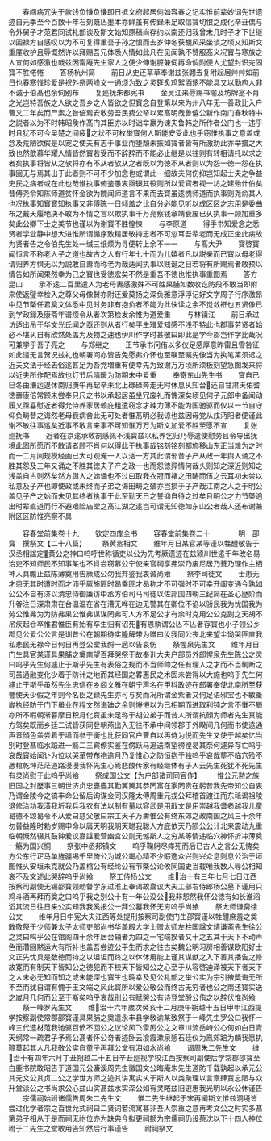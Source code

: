 <!-- { "loadSidebar": true } -->
　　春间病冗失于款饯负慊负慊即日抵文府起居何如容春之记实惟前辈妙词先世遗迹自元季至今百数十年石刻既亾墨本亦鲜虽有传録未足取信寳切恨之成化辛丑偶与令外舅子才范君同试礼部谈及斯文始知原稿尚存约以南还归我曾未几时子才下世继以回禄方自感叹以为不可复得重吾子孙之恨而去岁仲冬获覩风采坐谈之顷又知斯文重厪收护且辱慨然许以拜赐吾兄体悉人情如此凡在见闻孰不赞服髙义况寳与寒族之人宜何如感激也哉兹因甯庵先生家人之便少伸谢臆兼伺再命倘附便人尤望封识完固寳不胜惓惓
　　答杨杭州简
　　前日从史还草草奉谢兹张翺去复附起居艸艸如前日也春寒惟珍爱是祝外祭两峰文一通烦为致之灵筵炙鸡絮酒逺不能具又以勤庖人非不诚于伯髙也余伺别布
　　复廵抚朱都宪书
　　金吴江来辱赐书喻及坊牌寔不肖之光岂特吾族之人欲之吾乡之人皆欲之但寳念自登第以来为州八年无一善政比入户曹又二年矣而尸素之咎倍焉安敢劳吾民费公帑以累髙明哉鲁僖公新作南门春秋特书之説者以为不时韩昭矦作髙门其臣亦以时诎举嬴为谏夫鲁韩之所作者公门也一违乎时且犹不可今吴楚之间疲之状不可枚举寳何人斯能安受此也乎窃惟执事之意盖或念及荒陋欲假是以宠之使夫有志于事业而堕頽未振如寳者皆有所激劝此亦举措之大致也然歆慕华耀人情皆然寳若受而不辞辞而不能必止继是以往则有转相请托以求之者矣执事将皆从之欤将亦有不从者欤从之者既以为徳不从者则以为怨一徳一怨在执事固无与焉其出于此者则不可不少加念也或谓此一细故夫何伤抑岂知起士夫之争益吏民之病者或在此也哉惟执事俯鉴愚衷亟辍其役则所以爱寳者视一坊之建殆什伯矣昔傅尧俞知陈师道贫怀金欲为餽闻师道言不果而去寳虽逺愧师道而执事则尧俞其人也况执事知寳寳知执事又非傅陈一日倾盖之比自分必能见听以成区区之志用是委曲布之戴天履地决不敢为不情之言以欺执事千万亮察钱章靖衰废已乆执事一顾加重多矣此公卿下士之美节也谨以为谢寳不胜惶悚
　　与李原道
　　得手书知爱念之悉贤者学业静中想大进惟所谓循序致精居敬持志者不可忽耳吾辈老而无成正坐此病故为贤者告之令伯先生处一缄三纸烦为寻便转上余不一一
　　与髙大尹
　　寳啓寳闻恒言不称老人子之道也故古之人有行年七十而为儿嬉者凡以説亲而已寳以母老得请归养方惧无以为説敢自夀而称老为哉适闻执事以贱诞之日若将有所赐焉者敢预以情告如所闻果然幸为己之寳也受徳宏矣不然是重吾不徳也惟执事重图焉
　　答方昆山
　　承不逺二百里遣人为老母夀感激殊不可胜果脯如数收讫防段不敢当即附来使返璧幸检入之尊父母像賛亦附还爱莫扬之深负雅意浮浮记好文字周子行序激昂中见节槩任君奠文体悉中见时务非有抱负者不能为此快读之余不觉敛袵也五贤像已到学政録及康斋年谱烦令从者次第检发余惟为道爱重
　　与林镇江
　　前日承过访适出吊于华文光氏闻之亟还则从者行矣平生雅爱知感不浅不特此也郡事劳贤者始必不堪乆自有欣然处盖为及物之速也伊川作字时甚敬曰即此是学今郡岂作字比哉况可兼学乎吾子亮之
　　与郑继之
　　正节承书问侑以多仪足感厚意昨雷且雪咎征如此请无言贺况兹礼也朝署间亦皆告免愿弗介怀也至嘱至嘱先像当为执笔第须迟之近夫文法于经去俗逺甚足为吾党増重有便幸先为致谢万万顷所须板刻望急图发来将以近夫所作配焉故也灯节后晴暖为防期未中爱重
　　奉寄东山先生书
　　寳自已巳冬由漕运退休南归庚午再起辛未北上碌碌奔走无时休息乆知台还自甘肃天佑耆徳夀康倍常顾未尝奉只尺之书以承起居虽坐冗废礼而愧深矣顷见何子元郎中备闻动履又亟喜慰近者得允侍养家居赖庇粗遣窃念才疎力薄不能为国驰驱而仅以一节自守仰负畴昔之诲然老母衰病舍此无可处者惟髙明必我谅也兹因母党从戌沔阳者便谨此谢不敏往事逺矣近事不敢言来事不可知惟万万为斯文加爱不胜至愿不宣
　　复张廵抚书
　　近者在京逺承敎劄感佩不浅寳兹以私养乞归乃辱遣使慰劳且令导出抚境此固所愿而不敢请者顾不肖何以得此于执事哉铭刻铭刻都斾移山东正当难为之时而一二月间规模经画已大可观淹一人以活一方其此谓邪昔子产从政一年舆人诵之不胜其怨及三年又诵之不胜其徳夫子产之政一也而怨徳异情何哉乆则知之深近则知之浅盖自古则然矣然方舆人之始诵也不过曰取我衣冠而褚之田畴而伍之云耳初未尝以私意及子产也即使政或未终而子弟之诲田畴之殖亦岂损于子产哉江南之人之于明公盖见子产之始而未见其终者执事于此至勤天日之誓抑自待之过矣且明公才力节槩逈出时辈直道而行不避艰险庙堂之髙江湖之逺岂可谓无知徳如东山公者哉人还布谢兼附区区防惟亮察不具


　　容春堂前集卷十九
　　钦定四库全书
　　容春堂前集卷二十　　　　明　邵寳　撰祭文【二十八篇】
　　祭黄丞相文
　　维年月日某官某等谨以牲醴敬告于汉丞相諡定黄公之神曰呜呼世称循吏以公为先考厥遗迹在兹颍川世逺千年改名易治吏不知师民不知事某也不肖尝窃慕公宁使来官祠享弗崇乃废尼居乃葺乃理作主栖神人具瞻止兹陈薄奠用告厥成公勿我弃鉴我衷诚尚飨
　　祭李司徒文
　　士患无才患无其时遭时而才沛乎厥施匪时曷乘匪才曷称才不可强时不可幸开阖变通今孰如公公不自有济以清忠侍御廉访中丞方伯司马司徒以佐邦国四朝三纪简在圣心歴阶而升眷注日深肃肃在台温温在省在漕无哗在边无警其在卿位不谄以骄民我为忧国我为劳公惟弗为为防弗果公惟弗谋谋罔弗可人方不足公才有余时克用公公克副之天胡不吊疾起仓卒惟君惟臣有始有卒生归有诏死有恩孰谓公亾不亾者存寳也小子领公乡郡见公爱公公言是训昔公在朝期待实隆解带为赠曰汝我同公丧北来望尘恸哭匪直我私悲民无禄今日何日再登公堂我酹一巵以告哀伤
　　祭惺泉先生文
　　维年月日门生具官某谨具果脯之奠南望百拜哭祭于故奉训大夫户部员外郎惺泉先生陈公之灵曰呜乎先生何遽止于斯乎先生有表俗之规而不当师帅之任有理人之才而不当剸断之司虽通融变化少着于防计之地而其经国之畧惠民之术固未尝得以大施也呜乎先生何遽止于斯乎虽然先生忠信在乡闾文雅在朝宁声名在甲科政迹在郎署奉使北南所至获誉使天少假之年则今名臣之録先生亦可与矣而况所谓金紫者又何足语邪宝也不敏蚤嵗执经防于门下虽业在程文然诲廸之余则惓惓以为已相期而进取利钝之言不惟不屑亦所不暇朝渐暮摩日积月化寳虽未足称于胡公弟子而昔人所谓抗顔为师者先生真能方驾矣既而乡廷二试皆获同登朝燕出入无往不承中间领郡于外睽间几何而书使逺通声音顔色盖尝着于墙而参于衡也比获同官户曹自以再侍为悦而先生又使于越矣忆当别时登髙临水跽进一觞二三宾僚实鉴在傍跃马追送南望徬徨曷其奈何遽异存亡呜乎哀哉寳始闻讣为位以哭革带布袍逾月乃复惟心之防恒抱于独呜乎哀哉塟不临穴殓不慿棺乾坤茫茫道路漫漫我怀先生心焉悲酸传家有经继体有子人云先生死犹不死先生有灵尚慰于此呜乎尚飨
　　祭成国公文【为户部诸司同官作】
　　惟公元勲之族旧国之封歴事三朝世济贞忠亹亹其勤翼翼其恭罔富在家罔贵在躬昔我先帝知公自衷乃谓金陵今之镐丰命公留后询谋佥同汉隆太傅周重元戎公拜稽首渡江而东祗谒祖陵退修治功我潢我圻我兵我农有法以制有量以容武是用戢文是用崇越我耆耇越我儿童曷徳不颂曷令不从爱曰慈父敬曰宗工天子万夀惟公有终东郊之政南国之风三十余年勿替益隆时勅岁赐申命以庸天明我眀天聪我聪人方庇依天乃陨公公计北来震动九重临朝慨然辍其鼓钟爰议嘉諡爰营幽宫公则无憾斯人之穷某等情违临穴神怀折冲薄奠一觞为国兴恫
　　祭张中丞邦镇文
　　呜乎鞠躬尽瘁死而后已古人之言公无愧矣方公东行疋马单旌疆埸千里倚公为城公竭心精不少暇逸众兴则兴众息则息公治于垣图惟乆安垣未克就公乃盖棺公有经纶公有节槩公论攸同国史当载唯我数人辱公相知哀不及文述此哭辞呜乎尚飨
　　祭工侍杨公文
　　维治十有三年七月七日江西按察司副使无锡邵寳领勅督学东过淮上奉谒故嘉议大夫工部右侍郎杨公墓下谨用只鸡斗酒再拜而奠之曰呜乎我之别公十有一年公没公我非恝然我怀公徳有如长淮滔滔其流日往日来公实知我我奚报公一拜公墓我怀无穷呜乎尚飨
　　祭太师谦斋徐公文
　　维年月日中宪大夫江西等处提刑按察司副使门生邵寳谨以牲醴庶羞之奠敢敬祭于少师兼太子太师吏部尚书华盖殿大学士赠太师左柱国諡文靖谦斋先生徐公之灵曰呜乎公在馆阁四十余年居台辅者为四之一宅端揆者又十之五其于天下不动声色而濳回黙运大有所补也盖吾尝迹公平生而求之往古矣魏公明习房相善谋欧阳好士文正先忧具是数徳而持之以坦坦而终之以休休用能上谨其谋猷之入下善其播告之修故寛而有制天下皆知公之徳犯而不校天下皆知公之心至于从容啓迪泽被天下者天下之人未必无知而知之或未能深也寳生也晩幸及见公礼部之举公实为宗引掖奬诲无所不至而犹自谓有愧于王文端之风此寳所以爱公敬公而终古无穷者也公之南还寳实送之嵗月几何而公至于斯矣呜乎哀哉别公有赋哭公有诗登堂酹公侑之以辞伏惟尚飨
　　祭一峰罗先生文
　　维治十六年嵗次癸亥十二月庚午朔越十五日甲申江西提学按察副使常郡邵寳谨具果脯之奠遣永丰县学敎谕某致祭于一峰先生罗公曰我怀一峰三代遗材范我驰驱百偾不回公之议论风飞雷厉公之文章川流岳峙公心何如白日青天纲常一疏君子予焉公髙者怀公竒者迹卧云飡霞漱泉憩石廷仪为鳯郊踣为麟我愿执鞭莫起其人凡我敬公实自童子再拜公堂有泪如水尚飨
　　谒周朱二先生文
　　维治十有四年六月丁丑朔越二十五日辛丑廵视学校江西按察司副使后学常郡邵寳至白鹿书院敢昭告于道国元公濂溪周先生徽国文公晦庵朱先生道防千载孰起以承元公其元文公其贞二公之学世方师之迹其讲寓实乆于斯人以类聚理以言章肆寳忘陋与众升堂读公之书尚求公心兹山实髙兹水实深公如有灵睠兹旧逰惠我光明以永公休谨告
　　宗儒祠始祔诸儒告周朱二先生文
　　惟二先生继起于宋再阐斯文惟兹洞境皆尝过化学者宗之百世允式祠曰二贤词若流寓甚非吾人崇重之意再考文公之时实多髙第弟子相从于是而祠无祔位亦为缺典今拟更祠额为宗儒祠仍设蔡沈以下十四人神位祔于二先生之堂敢用告知然后行事谨告
　　祔祠祭文
